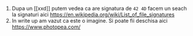 1. Dupa un [[xxd]] putem vedea ca are signatura de `42 4D` facem un seach la signaturi aici https://en.wikipedia.org/wiki/List_of_file_signatures
2. In write up am vazut ca este o imagine. Si poate fii deschisa aici
https://www.photopea.com/
